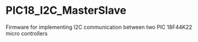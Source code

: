 # PIC18_I2C_MasterSlave
Firmware for implementing I2C communication between two PIC 18F44K22 micro controllers
